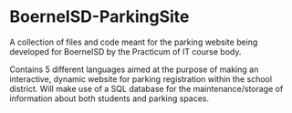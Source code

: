 # BoerneISD-ParkingSite
A collection of files and code meant for the parking website being developed for BoerneISD by the Practicum of IT course body.

Contains 5 different languages aimed at the purpose of making an interactive, dynamic website for parking registration within the school district.
Will make use of a SQL database for the maintenance/storage of information about both students and parking spaces.
